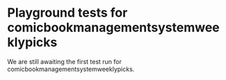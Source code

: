 # Playground tests for comicbookmanagementsystemweeklypicks
We are still awaiting the first test run for comicbookmanagementsystemweeklypicks.
